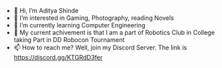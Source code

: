 - 👋 Hi, I’m Aditya Shinde
- 👀 I’m interested in Gaming, Photography, reading Novels
- 🌱 I’m currently learning Computer Engineering 
- 🎉 My current achivement is that I am a part of Robotics Club in College taking Part in DD Robocon Tournament
- 📫 How to reach me? Well, join my Discord Server. The link is https://discord.gg/KTGRdD3fer

<!---
KillerMagma02/KillerMagma02 is a ✨ special ✨ repository because its `README.md` (this file) appears on your GitHub profile.
You can click the Preview link to take a look at your changes.
--->
